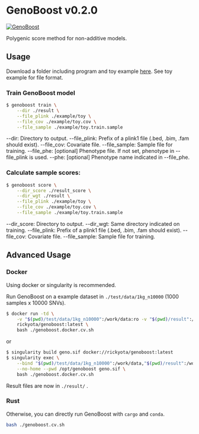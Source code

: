 # GenoBoost v0.2.0

[![GenoBoost](https://github.com/rickyota/genoboost/actions/workflows/genoboost.yml/badge.svg)](https://github.com/rickyota/genoboost/actions/workflows/genoboost.yml)

Polygenic score method for non-additive models.

## Usage

Download a folder including program and toy example [here](https://github.com/rickyota/genoboost/releases).
See toy example for file format.

### Train GenoBoost model
```bash
$ genoboost train \
    --dir ./result \
    --file_plink ./example/toy \
    --file_cov ./example/toy.cov \
    --file_sample ./example/toy.train.sample
```

--dir: Directory to output.
--file_plink: Prefix of a plink1 file (.bed, .bim, .fam should exist).
--file_cov: Covariate file.
--file_sample: Sample file for training.
--file_phe: [optional] Phenotype file. If not set, phenotype in --file_plink is used.
--phe: [optional] Phenotype name indicated in --file_phe.


### Calculate sample scores:
```bash
$ genoboost score \
    --dir_score ./result_score \
    --dir_wgt ./result \
    --file_plink ./example/toy \
    --file_cov ./example/toy.cov \
    --file_sample ./example/toy.train.sample
```

--dir_score: Directory to output.
--dir_wgt: Same directory indicated on training. 
--file_plink: Prefix of a plink1 file (.bed, .bim, .fam should exist).
--file_cov: Covariate file.
--file_sample: Sample file for training.



## Advanced Usage

### Docker

Using docker or singularity is recommended.

Run GenoBoost on a example dataset in `./test/data/1kg_n10000` (1000 samples x 10000 SNVs).

```bash
$ docker run -td \
    -v "$(pwd)/test/data/1kg_n10000":/work/data:ro -v "$(pwd)/result":/work/result \
    rickyota/genoboost:latest \
    bash ./genoboost.docker.cv.sh
```

or

```bash
$ singularity build geno.sif docker://rickyota/genoboost:latest
$ singularity exec \
    --bind "$(pwd)/test/data/1kg_n10000":/work/data,"$(pwd)/result":/work/result \
    --no-home --pwd /opt/genoboost geno.sif \
    bash ./genoboost.docker.cv.sh
```

Result files are now in `./result/` .

### Rust

Otherwise, you can directly run GenoBoost with `cargo` and `conda`.

```bash
bash ./genoboost.cv.sh
```
